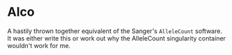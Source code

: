 Alco
====

A hastily thrown together equivalent of the Sanger's `AlleleCount` software.
It was either write this or work out why the AlleleCount singularity container
wouldn't work for me.
